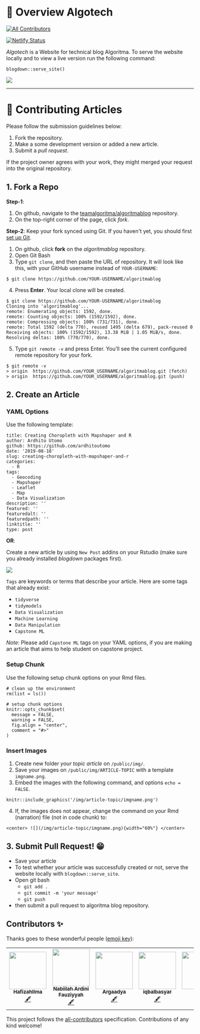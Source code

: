 # :star2: Overview Algotech
<!-- ALL-CONTRIBUTORS-BADGE:START - Do not remove or modify this section -->
[![All Contributors](https://img.shields.io/badge/all_contributors-7-orange.svg?style=flat-square)](#contributors-)
<!-- ALL-CONTRIBUTORS-BADGE:END -->

[![Netlify Status](https://api.netlify.com/api/v1/badges/5ceca968-68f6-4458-90e3-5b72bf373c20/deploy-status)](https://app.netlify.com/sites/algotech/deploys)


*Algotech* is a Website for technical blog Algoritma. To serve the website locally and to view a live version run the following command:

```
blogdown::serve_site()
```

![](public/img/main/ss1.png)


***

# :memo: Contributing Articles

Please follow the submission guidelines below:

1. Fork the repository.
2. Make a some development version or added a new article.
3. Submit a *pull request*.

If the project owner agrees with your work, they might merged your request into the original repository.

## 1. Fork a Repo 

**Step-1**:

1. On github, navigate to the [teamalgoritma/algoritmablog](https://github.com/teamalgoritma/algoritmablog) repository.
2. On the top-right corner of the page, click *fork*.

**Step-2**: Keep your fork synced using Git. If you haven't yet, you should first [set up Git](https://help.github.com/en/articles/set-up-git#setting-up-git).

1. On github, click **fork** on the *algoritmablog* repository.
2. Open Git Bash
3. Type `git clone`, and then paste the URL of repository. It will look like this, with your GitHub username instead of `YOUR-USERNAME`:

```
$ git clone https://github.com/YOUR-USERNAME/algoritmablog
```
4. Press **Enter**. Your local clone will be created.

```
$ git clone https://github.com/YOUR-USERNAME/algoritmablog
Cloning into 'algoritmablog'...
remote: Enumerating objects: 1592, done.
remote: Counting objects: 100% (1592/1592), done.
remote: Compressing objects: 100% (731/731), done.
remote: Total 1592 (delta 770), reused 1495 (delta 679), pack-reused 0
Receiving objects: 100% (1592/1592), 13.38 MiB | 1.05 MiB/s, done.
Resolving deltas: 100% (770/770), done.
```

5. Type `git remote -v` and press Enter. You'll see the current configured remote repository for your fork.

```
$ git remote -v
> origin  https://github.com/YOUR_USERNAME/algoritmablog.git (fetch)
> origin  https://github.com/YOUR_USERNAME/algoritmablog.git (push)
```

## 2. Create an Article

### YAML Options

Use the following template:

```
title: Creating Choropleth with Mapshaper and R
author: Ardhito Utomo
github: https://github.com/ardhitoutomo
date: '2019-08-18'
slug: creating-choropleth-with-mapshaper-and-r
categories:
  - R
tags: 
  - Geocoding
  - Mapshaper
  - Leaflet
  - Map
  - Data Visualization
description: ''
featured: ''
featuredalt: ''
featuredpath: ''
linktitle: ''
type: post
```

**OR**:

Create a new article by using `New Post` addins on your Rstudio (make sure you already installed *blogdown* packages first).

![](public/img/main/newpost.png)


`Tags` are keywords or terms that describe your article. Here are some tags that already exist: 

* `tidyverse`
* `tidymodels`
* `Data Visualization`
* `Machine Learning`
* `Data Manipulation`
* `Capstone ML`

*Note*: Please add `Capstone ML` tags on your YAML options, if you are making an article that aims to help student on capstone project.

### Setup Chunk

Use the following setup chunk options on your Rmd files.

```
# clean up the environment
rm(list = ls())

# setup chunk options
knitr::opts_chunk$set(
  message = FALSE,
  warning = FALSE,
  fig.align = "center",
  comment = "#>"
)
```

### Insert Images

1. Create new folder *your topic article* on `/public/img/`.
2. Save your images on `/public/img/ARTICLE-TOPIC` with a template `imgname.png`.
3. Embed the images with the following command, and options `echo = FALSE`.

```
knitr::include_graphics('/img/article-topic/imgname.png')
```

4. If, the images does not appear, change the command on your Rmd (narration) file (not in code chunk) to:

```
<center> ![](/img/article-topic/imgname.png){width="60%"} </center>
```

## 3. Submit Pull Request! :grin:

* Save your article
* To test whether your article was successfully created or not, serve the website locally with `blogdown::serve_site`.
* Open git bash
  * `git add .`
  * `git commit -m 'your message'`
  * `git push`
* then submit a pull request to algoritma blog repository.


## Contributors ✨

Thanks goes to these wonderful people ([emoji key](https://allcontributors.org/docs/en/emoji-key)):

<!-- ALL-CONTRIBUTORS-LIST:START - Do not remove or modify this section -->
<!-- prettier-ignore-start -->
<!-- markdownlint-disable -->
<table>
  <tr>
    <td align="center"><a href="https://github.com/HafizahIlma"><img src="https://avatars0.githubusercontent.com/u/36740222?v=4?s=100" width="100px;" alt=""/><br /><sub><b>HafizahIlma</b></sub></a><br /><a href="#content-HafizahIlma" title="Content">🖋</a></td>
    <td align="center"><a href="http://algorit.ma"><img src="https://avatars0.githubusercontent.com/u/51941102?v=4?s=100" width="100px;" alt=""/><br /><sub><b>Nabiilah Ardini Fauziyyah</b></sub></a><br /><a href="#content-NabiilahArdini" title="Content">🖋</a></td>
    <td align="center"><a href="https://github.com/Argaadya"><img src="https://avatars1.githubusercontent.com/u/51928527?v=4?s=100" width="100px;" alt=""/><br /><sub><b>Argaadya</b></sub></a><br /><a href="#content-Argaadya" title="Content">🖋</a></td>
    <td align="center"><a href="https://www.linkedin.com/in/iqbalbasyar"><img src="https://avatars3.githubusercontent.com/u/15415968?v=4?s=100" width="100px;" alt=""/><br /><sub><b>iqbalbasyar</b></sub></a><br /><a href="#content-iqbalbasyar" title="Content">🖋</a></td>
    <td align="center"><a href="http://Rpubs.com/david21"><img src="https://avatars2.githubusercontent.com/u/22296835?v=4?s=100" width="100px;" alt=""/><br /><sub><b>David</b></sub></a><br /><a href="#content-Davidlimbong" title="Content">🖋</a></td>
    <td align="center"><a href="https://github.com/inytss"><img src="https://avatars2.githubusercontent.com/u/49224928?v=4?s=100" width="100px;" alt=""/><br /><sub><b>Inayatus</b></sub></a><br /><a href="#content-inytss" title="Content">🖋</a></td>
    <td align="center"><a href="https://github.com/ysitta"><img src="https://avatars1.githubusercontent.com/u/30137330?v=4?s=100" width="100px;" alt=""/><br /><sub><b>Yaumil Sitta</b></sub></a><br /><a href="#content-ysitta" title="Content">🖋</a> <a href="#projectManagement-ysitta" title="Project Management">📆</a></td>
  </tr>
</table>

<!-- markdownlint-restore -->
<!-- prettier-ignore-end -->

<!-- ALL-CONTRIBUTORS-LIST:END -->

This project follows the [all-contributors](https://github.com/all-contributors/all-contributors) specification. Contributions of any kind welcome!
